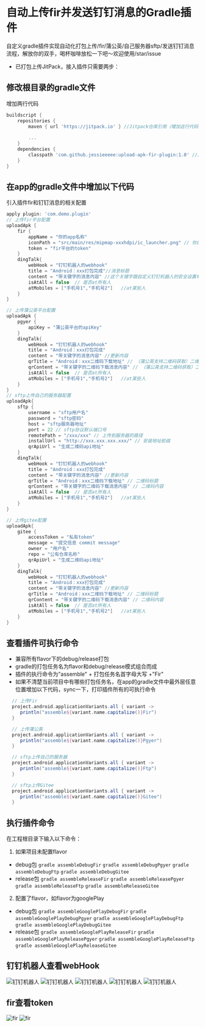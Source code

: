 # 自动上传fir并发送钉钉消息的Gradle插件
自定义gradle插件实现自动化打包上传/fir/蒲公英/自己服务器sftp/发送钉钉消息流程，解放你的双手，喝杯咖啡放松一下吧～欢迎使用/star/issue
- 已打包上传JitPack，接入插件只需要两步：
## 修改根目录的gradle文件
增加两行代码
```groovy
buildscript {
    repositories {
        maven { url 'https://jitpack.io' } //Jitpack仓库引用（增加这行代码）
        
        ...
    }
    dependencies {
        classpath 'com.github.jessieeeee:upload-apk-fir-plugin:1.0' //Jitpack插件引用（增加这行代码）
    }
}
```
## 在app的gradle文件中增加以下代码
引入插件fir和钉钉消息的相关配置
```groovy
apply plugin: 'com.demo.plugin'
// 上传fir平台配置
uploadApk {
    fir {
        appName = "你的app名称"
        iconPath = "src/main/res/mipmap-xxxhdpi/ic_launcher.png" // 你的app图标路径
        token = "fir平台的token"
    }
    dingTalk{
        webHook = "钉钉机器人的webhook"
        title = "Android：xxx打包完成"//消息标题
        content = "带关键字的消息内容" //这个关键字跟自定义钉钉机器人的安全设置有关
        isAtAll = false  // 是否at所有人
        atMobiles = ["手机号1","手机号2"]   //at某些人
    }
}

// 上传蒲公英平台配置
uploadApk {
    pgyer {
        apiKey = "蒲公英平台的apiKey"
    }
    dingTalk{
        webHook = "钉钉机器人的webhook"
        title = "Android：xxx打包完成"
        content = "带关键字的消息内容" //更新内容
        qrTitle = "Android：xxx二维码下载地址" // （蒲公英支持二维码获取）二维码标题
        qrContent = "带关键字的二维码下载消息内容" // （蒲公英支持二维码获取）二维码内容
        isAtAll = false  // 是否at所有人
        atMobiles = ["手机号1","手机号2"]   //at某些人
    }
}
// sftp上传自己的服务器配置
uploadApk{
    sftp {
        username = "sftp用户名"
        password = "sftp密码"
        host = "sftp服务器地址"
        port = 22 // sftp协议默认端口号
        remotePath = "/xxx/xxx" // 上传到服务器的路径
        installUrl = "http://xxx.xxx.xxx.xxx/" // 安装地址前缀
        qrApiUrl = "生成二维码api地址"
    }
    dingTalk{
        webHook = "钉钉机器人的webhook"
        title = "Android：xxx打包完成"
        content = "带关键字的消息内容" //更新内容
        qrTitle = "Android：xxx二维码下载地址" // 二维码标题
        qrContent = "带关键字的二维码下载消息内容" // 二维码内容
        isAtAll = false  // 是否at所有人
        atMobiles = ["手机号1","手机号2"]   //at某些人
    }
}

// 上传gitee配置
uploadApk{
    gitee {
        accessToken = "私有token"
        message = "提交信息 commit message"
        owner = "用户名"
        repo = "公有仓库名称"
        qrApiUrl = "生成二维码api地址"
    }
    dingTalk{
        webHook = "钉钉机器人的webhook"
        title = "Android：xxx打包完成"
        content = "带关键字的消息内容" //更新内容
        qrTitle = "Android：xxx二维码下载地址" // 二维码标题
        qrContent = "带关键字的二维码下载消息内容" // 二维码内容
        isAtAll = false  // 是否at所有人
        atMobiles = ["手机号1","手机号2"]   //at某些人
    }
}
```
## 查看插件可执行命令
- 兼容所有flavor下的debug/release打包
- gradle的打包任务名为flavor和debug/release模式组合而成
- 插件的执行命令为"assemble" + 打包任务名首字母大写 +"Fir"
- 如果不清楚当前项目中有哪些打包任务名，在app的gradle文件中最外层任意位置增加以下代码，sync一下，打印插件所有的可执行命令
```groovy
  // 上传Fir
  project.android.applicationVariants.all { variant ->
     println("assemble${variant.name.capitalize()}Fir")
  }

  // 上传蒲公英
  project.android.applicationVariants.all { variant ->
     println("assemble${variant.name.capitalize()}Pgyer")
  }

  // sftp上传自己的服务器
  project.android.applicationVariants.all { variant ->
     println("assemble${variant.name.capitalize()}Ftp")
  }

  // sftp上传Gitee
  project.android.applicationVariants.all { variant ->
     println("assemble${variant.name.capitalize()}Gitee")
  }
```
## 执行插件命令
在工程根目录下输入以下命令：
1. 如果项目未配置flavor
- debug包
`gradle assembleDebugFir` `gradle assembleDebugPgyer` `gradle assembleDebugFtp` `gradle assembleDebugGitee`
- release包
`gradle assembleReleaseFir` `gradle assembleReleasePgyer` `gradle assembleReleaseFtp` `gradle assembleReleaseGitee`
2. 配置了flavor，如flavor为googlePlay
- debug包
`gradle assembleGooglePlayDebugFir` `gradle assembleGooglePlayDebugPgyer` `gradle assembleGooglePlayDebugFtp` `gradle assembleGooglePlayDebugGitee`
- release包
`gradle assembleGooglePlayReleaseFir` `gradle assembleGooglePlayReleasePgyer` `gradle assembleGooglePlayReleaseFtp` `gradle assembleGooglePlayReleaseGitee`
## 钉钉机器人查看webHook
![钉钉机器人][1]
![钉钉机器人][2]
![钉钉机器人][3]
![钉钉机器人][4]
![钉钉机器人][5]



## fir查看token
![fir][6]
![fir][7]


[1]: https://github.com/jessieeeee/upload-apk-fir-plugin/blob/master/screenshot/robot1.png
[2]: https://github.com/jessieeeee/upload-apk-fir-plugin/blob/master/screenshot/robot2.png
[3]: https://github.com/jessieeeee/upload-apk-fir-plugin/blob/master/screenshot/robot3.png
[4]: https://github.com/jessieeeee/upload-apk-fir-plugin/blob/master/screenshot/robot4.png
[5]: https://github.com/jessieeeee/upload-apk-fir-plugin/blob/master/screenshot/robot5.png
[6]: https://github.com/jessieeeee/upload-apk-fir-plugin/blob/master/screenshot/fir1.png
[7]: https://github.com/jessieeeee/upload-apk-fir-plugin/blob/master/screenshot/fir2.png